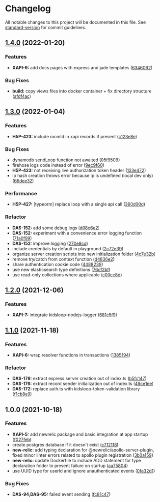 # Changelog

All notable changes to this project will be documented in this file. See [standard-version](https://github.com/conventional-changelog/standard-version) for commit guidelines.

## [1.4.0](https://bitbucket.org/calmisland/h5p-xapi-server/compare/v1.4.0..v1.3.0) (2022-01-20)


### Features

* **XAPI-9:** add docs pages with express and jade templates ([6346062](https://bitbucket.org/calmisland/h5p-xapi-server/commits/634606260762ab5d6a66bea0df66af638552b496))


### Bug Fixes

* **build:** copy views files into docker container + fix directory structure ([afdf4ac](https://bitbucket.org/calmisland/h5p-xapi-server/commits/afdf4ace6575a7e9a01294c36e047846636131c1))

## [1.3.0](https://bitbucket.org/calmisland/h5p-xapi-server/compare/v1.3.0..v1.2.0) (2022-01-04)


### Features

* **H5P-423:** include roomId in xapi records if present ([c123e8e](https://bitbucket.org/calmisland/h5p-xapi-server/commits/c123e8e9db0a9e48746a4baca86b2c6156a8d23b))


### Bug Fixes

* dynamodb sendLoop function not awaited ([05f9509](https://bitbucket.org/calmisland/h5p-xapi-server/commits/05f95092433601cb532e44c4abe96f82a265d968))
* firehose logs code instead of error ([9ec9f60](https://bitbucket.org/calmisland/h5p-xapi-server/commits/9ec9f60eaff19dbc499d6850be3b24e60bcab896))
* **H5P-423:** not receiving live authorization token header ([133e472](https://bitbucket.org/calmisland/h5p-xapi-server/commits/133e47288c9ce830d872d7ae81e2cafa1a8e806d))
* ip hash creation throws error because ip is undefined (local dev only) ([66dee32](https://bitbucket.org/calmisland/h5p-xapi-server/commits/66dee329996cb193b83fb315c362196805c8a5a0))


### Performance

* **H5P-427:** [typeorm] replace loop with a single api call ([390d00d](https://bitbucket.org/calmisland/h5p-xapi-server/commits/390d00de80149bdb3ba254135013038e47e1d9bf))


### Refactor

* **DAS-152:** add some debug logs ([d08c6e2](https://bitbucket.org/calmisland/h5p-xapi-server/commits/d08c6e2d6f0ab734de40f672926ae3aa97864227))
* **DAS-152:** experiment with a convenience error logging function ([71a0f99](https://bitbucket.org/calmisland/h5p-xapi-server/commits/71a0f99002dc5e7d807610b21fcf9a72f07a1619))
* **DAS-152:** improve logging ([270e8cd](https://bitbucket.org/calmisland/h5p-xapi-server/commits/270e8cd8f6bc9c6cbeee3b659e6d864c06b130d7))
* include credentials by default in playground ([2c72e39](https://bitbucket.org/calmisland/h5p-xapi-server/commits/2c72e391ca38aa39d56d79394e18696f045c2d76))
* organize server creation scripts into new initialization folder ([4c7e32b](https://bitbucket.org/calmisland/h5p-xapi-server/commits/4c7e32bf125fd9a572a8e9b891c84ee8b69a343d))
* remove try/catch from context function ([d4836e2](https://bitbucket.org/calmisland/h5p-xapi-server/commits/d4836e28e8f5104d096c599e5b40b6db8533b6a6))
* share authentication cookie code ([4488239](https://bitbucket.org/calmisland/h5p-xapi-server/commits/448823929a16e172e9cd0cb54fc2e5634e6052d2))
* use new elasticsearch type definitions ([76cf2bf](https://bitbucket.org/calmisland/h5p-xapi-server/commits/76cf2bf0c0467d345b836e9f58b44f2a1a8e87cf))
* use read-only collections where applicable ([c00cc8d](https://bitbucket.org/calmisland/h5p-xapi-server/commits/c00cc8db673164928d0c3cb935ff96dc9e647228))

## [1.2.0](https://bitbucket.org/calmisland/h5p-xapi-server/compare/v1.2.0..v1.1.0) (2021-12-06)


### Features

* **XAPI-7:** integrate kidsloop-nodejs-logger ([681c5f9](https://bitbucket.org/calmisland/h5p-xapi-server/commits/681c5f9be0a98c166e21a39ce776610953ef40dd))

## [1.1.0](https://bitbucket.org/calmisland/h5p-xapi-server/compare/v1.1.0..v1.0.0) (2021-11-18)


### Features

* **XAPI-6:** wrap resolver functions in transactions ([1385194](https://bitbucket.org/calmisland/h5p-xapi-server/commits/13851940458999d95573480721def36070668c12))


### Refactor

* **DAS-176:** extract express server creation out of index.ts ([b5fc147](https://bitbucket.org/calmisland/h5p-xapi-server/commits/b5fc147872230e9cf3883b2742d7d260c8c598e2))
* **DAS-176:** extract record sender initialization out of index.ts ([46ce1ee](https://bitbucket.org/calmisland/h5p-xapi-server/commits/46ce1ee17f80493889e3906d662f64eca2601a1f))
* **DAS-172:** replace auth.ts with kidsloop-token-validation library ([f1cb8e9](https://bitbucket.org/calmisland/h5p-xapi-server/commits/f1cb8e9af06794c84eafbf94ed88be4bff73aa0e))

## 1.0.0 (2021-10-18)


### Features

* **XAPI-5:** add newrelic package and basic integration at app startup ([f027feb](https://bitbucket.org/calmisland/h5p-xapi-server/commits/f027feb8cac761488021171a4c8e4c321337d4b1))
* create postgres database if it doesn't exist ([c712118](https://bitbucket.org/calmisland/h5p-xapi-server/commits/c712118b544b09e111758310116ba50f44e65b1d))
* **new-relic:** add typing declaration for @newrelic/apollo-server-plugin, fixed minor linter errors related to apollo plugin registration ([3b0a159](https://bitbucket.org/calmisland/h5p-xapi-server/commits/3b0a1592070edf1f3c0e30e311e9a3cc092d3ef4))
* **new-relic:** update Dockerfile to include ADD statement for type declaration folder to prevent failure on startup ([aa75804](https://bitbucket.org/calmisland/h5p-xapi-server/commits/aa7580415966350145958552f96da4b76d9e440a))
* use UUID type for userId and ignore unauthenticated events ([0fa32d1](https://bitbucket.org/calmisland/h5p-xapi-server/commits/0fa32d115d51b019459b76dcc79218126cd27b40))


### Bug Fixes

* **DAS-94,DAS-95:** failed event sending ([fc81c47](https://bitbucket.org/calmisland/h5p-xapi-server/commits/fc81c47eda5cba0e0172937b6ed87c3fa09f791c))
